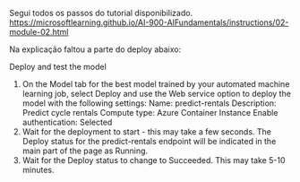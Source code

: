 Segui todos os passos do tutorial disponibilizado.
https://microsoftlearning.github.io/AI-900-AIFundamentals/instructions/02-module-02.html

Na explicação faltou a parte do deploy abaixo:
  
  Deploy and test the model
  1. On the Model tab for the best model trained by your automated machine learning job, select Deploy and use the Web service option to deploy the model with the following settings:
    Name: predict-rentals
    Description: Predict cycle rentals
    Compute type: Azure Container Instance
    Enable authentication: Selected
  2. Wait for the deployment to start - this may take a few seconds. The Deploy status for the predict-rentals endpoint will be indicated in the main part of the page as Running.
  3. Wait for the Deploy status to change to Succeeded. This may take 5-10 minutes.
